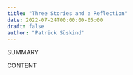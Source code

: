 ```yaml
---
title: "Three Stories and a Reflection"
date: 2022-07-24T00:00:00-05:00
draft: false
author: "Patrick Süskind"
---
```


SUMMARY

<!--more-->

CONTENT